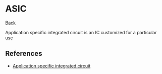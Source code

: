 # ASIC

[Back](../../index.md#hpc)

Application specific integrated circuit is an IC customized for a particular use

## References

- [Application specific integrated circuit](https://en.wikipedia.org/wiki/Application-specific_integrated_circuit)
